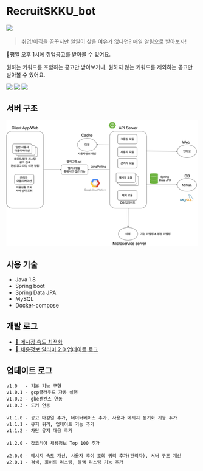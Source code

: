 # RecruitSKKU_bot

<img src="https://img.shields.io/badge/Telegram-%40RecruitSKKU__bot-blue">

> 취업/이직을 꿈꾸지만 일일이 찾을 여유가 없다면? 매일 알림으로 받아보자!

🤖평일 오후 1시에 취업공고를 받아볼 수 있어요. 

원하는 키워드를 포함하는 공고만 받아보거나, 
원하지 않는 키워드를 제외하는 공고만 받아볼 수 있어요.

<p float="left">
  <img src = "https://github.com/Gummybearr/KTfiles/blob/master/searchDemo.gif?raw=false" width="250"/>
  <img src = "https://github.com/Gummybearr/KTfiles/blob/master/blackListDemo.gif?raw=false" width="250"/>
  <img src = "https://github.com/Gummybearr/KTfiles/blob/master/whitelistDemo.gif?raw=false" width="250"/>
</p>

## 서버 구조
<img src = "https://github.com/Gummybearr/KTfiles/blob/master/Architecture.png?raw=false">

## 사용 기술
* Java 1.8
* Spring boot
* Spring Data JPA
* MySQL
* Docker-compose

## 개발 로그
* [📨 메시징 속도 최적화](https://velog.io/@gyunghoe/%ED%85%94%EB%A0%88%EA%B7%B8%EB%9E%A8-%EB%B4%87-%EC%84%B1%EB%8A%A5-%EC%B5%9C%EC%A0%81%ED%99%94%ED%95%98%EA%B8%B0)
* [🚀 채용정보 알리미 2.0 업데이트 로그](https://velog.io/@gyunghoe/%EC%B1%84%EC%9A%A9%EC%A0%95%EB%B3%B4-%EC%95%8C%EB%A6%AC%EB%AF%B8-2.0-%EC%97%85%EB%8D%B0%EC%9D%B4%ED%8A%B8)

## 업데이트 로그

```
v1.0   - 기본 기능 구현
v1.0.1 - gcp클라우드 자동 실행
v1.0.2 - gke젠킨스 연동
v1.0.3 - 도커 연동

v1.1.0 - 공고 마감일 추가, 데이터베이스 추가, 사용자 메시지 동기화 기능 추가
v1.1.1 - 유저 쿼리, 업데이트 기능 추가
v1.1.2 - 차단 유저 대응 추가

v1.2.0 - 잡코리아 채용정보 Top 100 추가

v2.0.0 - 메시지 속도 개선, 사용자 추이 조회 쿼리 추가(관리자), 서버 구조 개선
v2.0.1 - 검색, 화이트 리스팅, 블랙 리스팅 기능 추가

```
